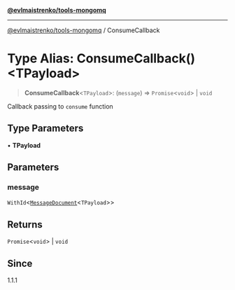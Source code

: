 [**@evlmaistrenko/tools-mongomq**](../README.md)

---

[@evlmaistrenko/tools-mongomq](../README.md) / ConsumeCallback

# Type Alias: ConsumeCallback()\<TPayload\>

> **ConsumeCallback**\<`TPayload`\>: (`message`) => `Promise`\<`void`\> \| `void`

Callback passing to `consume` function

## Type Parameters

• **TPayload**

## Parameters

### message

`WithId`\<[`MessageDocument`](MessageDocument.md)\<`TPayload`\>\>

## Returns

`Promise`\<`void`\> \| `void`

## Since

1.1.1

